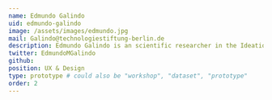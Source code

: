 ```yaml
---
name: Edmundo Galindo
uid: edmundo-galindo
image: /assets/images/edmundo.jpg
mail: Galindo@technologiestiftung-berlin.de
description: Edmundo Galindo is an scientific researcher in the Ideation & Prototyping Lab of the Technologiestiftung Berlin in the field of User Experience-, User Interface Design, Design Thinking and Project Management. He studied industrial design at the UDK Berlin and interface design at the University of Applied Sciences Potsdam. He is currently working on the project for citizen terminals for the Central and State Library Berlin (Zentral- und Landes Bibliothek Berlin [ZLB]). His interest lies in research, conception and design of digital applications with future-oriented visions.
twitter: EdmundoMGalindo
github:
position: UX & Design
type: prototype # could also be "workshop", "dataset", "prototype"
order: 2
---
```

